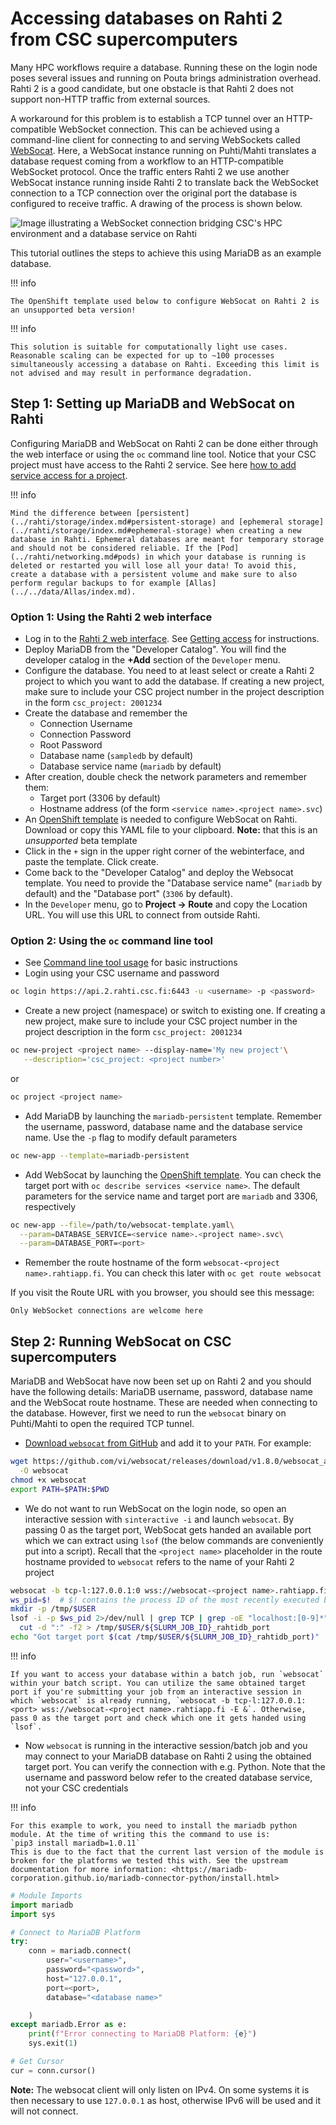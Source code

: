 # Accessing databases on Rahti 2 from CSC supercomputers

Many HPC workflows require a database. Running these on the login node poses several issues and running on Pouta brings administration overhead. Rahti 2 is a good candidate, but one obstacle is that Rahti 2 does not support non-HTTP traffic from external sources.

A workaround for this problem is to establish a TCP tunnel over an HTTP-compatible WebSocket connection. This can be achieved using a command-line client for connecting to and serving WebSockets called [WebSocat](https://github.com/vi/websocat). Here, a WebSocat instance running on Puhti/Mahti translates a database request coming from a workflow to an HTTP-compatible WebSocket protocol. Once the traffic enters Rahti 2 we use another WebSocat instance running inside Rahti 2 to translate back the WebSocket connection to a TCP connection over the original port the database is configured to receive traffic. A drawing of the process is shown below.

![Image illustrating a WebSocket connection bridging CSC's HPC environment and a database service on Rahti](../../img/websocat-diagram-4.drawio.png)

This tutorial outlines the steps to achieve this using MariaDB as an example database.

!!! info

    The OpenShift template used below to configure WebSocat on Rahti 2 is an unsupported beta version!

!!! info

    This solution is suitable for computationally light use cases. Reasonable scaling can be expected for up to ~100 processes simultaneously accessing a database on Rahti. Exceeding this limit is not advised and may result in performance degradation.

## Step 1: Setting up MariaDB and WebSocat on Rahti

Configuring MariaDB and WebSocat on Rahti 2 can be done either through the web interface or using the `oc` command line tool. Notice that your CSC project must have access to the Rahti 2 service. See here [how to add service access for a project](../../accounts/how-to-add-service-access-for-project.md).

!!! info

    Mind the difference between [persistent](../rahti/storage/index.md#persistent-storage) and [ephemeral storage](../rahti/storage/index.md#ephemeral-storage) when creating a new database in Rahti. Ephemeral databases are meant for temporary storage and should not be considered reliable. If the [Pod](../rahti/networking.md#pods) in which your database is running is deleted or restarted you will lose all your data! To avoid this, create a database with a persistent volume and make sure to also perform regular backups to for example [Allas](../../data/Allas/index.md).

### Option 1: Using the Rahti 2 web interface

- Log in to the [Rahti 2 web interface](https://rahti.csc.fi). See [Getting access](../rahti/access.md) for instructions.
- Deploy MariaDB from the "Developer Catalog". You will find the developer catalog in the **+Add** section of the `Developer` menu.
- Configure the database. You need to at least select or create a Rahti 2 project to which you want to add the database. If creating a new project, make sure to include your CSC project number in the project description in the form `csc_project: 2001234`
- Create the database and remember the
    - Connection Username
    - Connection Password
    - Root Password
    - Database name (`sampledb` by default)
    - Database service name (`mariadb` by default)
- After creation, double check the network parameters and remember them:
    - Target port (3306 by default)
    - Hostname address (of the form `<service name>.<project name>.svc`)
- An [OpenShift template](https://github.com/CSCfi/websocat-template/blob/main/websocat-template.yaml) is needed to configure WebSocat on Rahti. Download or copy this YAML file to your clipboard. **Note:** that this is an _unsupported_ beta template
- Click in the `+` sign in the upper right corner of the webinterface, and paste the template. Click create.
- Come back to the "Developer Catalog" and deploy the Websocat template. You need to provide the "Database service name" (`mariadb` by default) and the "Database port" (`3306` by default).
- In the `Developer` menu, go to **Project -> Route** and copy the Location URL. You will use this URL to connect from outside Rahti.

### Option 2: Using the `oc` command line tool

- See [Command line tool usage](../rahti/usage/cli.md) for basic instructions
- Login using your CSC username and password

```bash
oc login https://api.2.rahti.csc.fi:6443 -u <username> -p <password>
```

- Create a new project (namespace) or switch to existing one. If creating a new project, make sure to include your CSC project number in the project description in the form `csc_project: 2001234`

```bash
oc new-project <project name> --display-name='My new project'\
   --description='csc_project: <project number>'
```

or

```bash
oc project <project name>
```

- Add MariaDB by launching the `mariadb-persistent` template. Remember the username, password, database name and the database service name. Use the `-p` flag to modify default parameters

```bash
oc new-app --template=mariadb-persistent
```

- Add WebSocat by launching the [OpenShift template](https://github.com/CSCfi/websocat-template/blob/main/websocat-template.yaml). You can check the target port with `oc describe services <service name>`. The default parameters for the service name and target port are `mariadb` and 3306, respectively

```bash
oc new-app --file=/path/to/websocat-template.yaml\
  --param=DATABASE_SERVICE=<service name>.<project name>.svc\
  --param=DATABASE_PORT=<port>
```

- Remember the route hostname of the form `websocat-<project name>.rahtiapp.fi`. You can check this later with `oc get route websocat`

If you visit the Route URL with you browser, you should see this message:

```
Only WebSocket connections are welcome here
```

## Step 2: Running WebSocat on CSC supercomputers

MariaDB and WebSocat have now been set up on Rahti 2 and you should have the following details: MariaDB username, password, database name and the WebSocat route hostname. These are needed when connecting to the database. However, first we need to run the `websocat` binary on Puhti/Mahti to open the required TCP tunnel.

- [Download `websocat` from GitHub](https://github.com/vi/websocat/releases) and add it to your `PATH`. For example:

```bash
wget https://github.com/vi/websocat/releases/download/v1.8.0/websocat_amd64-linux-static \
  -O websocat
chmod +x websocat
export PATH=$PATH:$PWD
```

- We do not want to run WebSocat on the login node, so open an interactive session with `sinteractive -i` and launch `websocat`. By passing 0 as the target port, WebSocat gets handed an available port which we can extract using `lsof` (the below commands are conveniently put into a script). Recall that the `<project name>` placeholder in the route hostname provided to `websocat` refers to the name of your Rahti 2 project

```bash
websocat -b tcp-l:127.0.0.1:0 wss://websocat-<project name>.rahtiapp.fi -E &
ws_pid=$!  # $! contains the process ID of the most recently executed background command
mkdir -p /tmp/$USER
lsof -i -p $ws_pid 2>/dev/null | grep TCP | grep -oE "localhost:[0-9]*" | \
  cut -d ":" -f2 > /tmp/$USER/${SLURM_JOB_ID}_rahtidb_port
echo "Got target port $(cat /tmp/$USER/${SLURM_JOB_ID}_rahtidb_port)"
```

!!! info

    If you want to access your database within a batch job, run `websocat` within your batch script. You can utilize the same obtained target port if you're submitting your job from an interactive session in which `websocat` is already running, `websocat -b tcp-l:127.0.0.1:<port> wss://websocat-<project name>.rahtiapp.fi -E &`. Otherwise, pass 0 as the target port and check which one it gets handed using `lsof`.

- Now `websocat` is running in the interactive session/batch job and you may connect to your MariaDB database on Rahti 2 using the obtained target port. You can verify the connection with e.g. Python. Note that the username and password below refer to the created database service, not your CSC credentials

!!! info

    For this example to work, you need to install the mariadb python module. At the time of writing this the command to use is:
    `pip3 install mariadb=1.0.11`
    This is due to the fact that the current last version of the module is broken for the platforms we tested this with. See the upstream documentation for more information: <https://mariadb-corporation.github.io/mariadb-connector-python/install.html>


```python
# Module Imports
import mariadb
import sys

# Connect to MariaDB Platform
try:
    conn = mariadb.connect(
        user="<username>",
        password="<password>",
        host="127.0.0.1",
        port=<port>,
        database="<database name>"

    )
except mariadb.Error as e:
    print(f"Error connecting to MariaDB Platform: {e}")
    sys.exit(1)

# Get Cursor
cur = conn.cursor()
```

**Note:** The websocat client will only listen on IPv4. On some systems it is then necessary to use `127.0.0.1` as host, otherwise IPv6 will be used and it will not connect.

